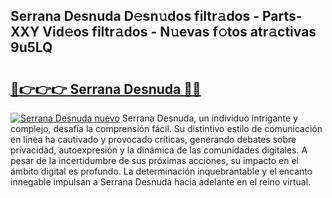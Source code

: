 ## Serrana Desnuda D𝚎sn𝚞dos filtr𝚊dos - Parts-XXY Vid𝚎os filtr𝚊dos - N𝚞evas f𝚘tos atr𝚊ctivas 9u5LQ

# <h2><a href="http://mbb4do8.tromn.icu/?c=Serrana+Desnuda">🔗👉👉👉 Serrana Desnuda 🔗🔗</a></h2>

[![Serrana Desnuda nuevo](https://i.imgur.com/pEAQMta.gif)](http://mbb4do8.tromn.icu/?c=Serrana+Desnuda)
Serrana Desnuda, un individuo intrigante y complejo, desafía la comprensión fácil. Su distintivo estilo de comunicación en línea ha cautivado y provocado críticas, generando debates sobre privacidad, autoexpresión y la dinámica de las comunidades digitales. A pesar de la incertidumbre de sus próximas acciones, su impacto en el ámbito digital es profundo. La determinación inquebrantable y el encanto innegable impulsan a Serrana Desnuda hacia adelante en el reino virtual.
